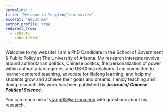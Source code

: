 ```yaml
---
permalink: /
title: "Welcome to Yongfeng's websites"
excerpt: "About me"
author_profile: true
redirect_from: 
  - /about/
  - /about.html
---
```

Welcome to my website! I am a PhD Candidate in the School of Government & Public Policy at The University of Arizona. My research interests revolve around authoritarian politics, Chinese politics, the personalization of power within authoritarian regimes, and US-China relations. I am committed to learner-centered teaching, advocate for lifelong learning, and help my students grow and achieve their goals and dreams. I enjoy teaching and doing research. My work has been published by _**Journal of Chinese Political Science**_.

You can reach me at <ins>ytang08@arizona.edu</ins> with questions about my research.



